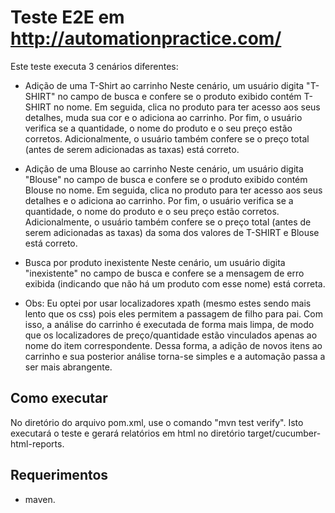 # Teste E2E em http://automationpractice.com/
Este teste executa 3 cenários diferentes:

- Adição de uma T-Shirt ao carrinho
Neste cenário, um usuário digita "T-SHIRT" no campo de busca e confere se o produto exibido contém T-SHIRT no nome. Em seguida, clica no produto para ter acesso aos seus detalhes, muda sua cor e o adiciona ao carrinho. Por fim, o usuário verifica se a quantidade, o nome do produto e o seu preço estão corretos. Adicionalmente, o usuário também confere se o preço total (antes de serem adicionadas as taxas) está correto.

- Adição de uma Blouse ao carrinho
Neste cenário, um usuário digita "Blouse" no campo de busca e confere se o produto exibido contém Blouse no nome. Em seguida, clica no produto para ter acesso aos seus detalhes e o adiciona ao carrinho. Por fim, o usuário verifica se a quantidade, o nome do produto e o seu preço estão corretos. Adicionalmente, o usuário também confere se o preço total (antes de serem adicionadas as taxas) da soma dos valores de T-SHIRT e Blouse está correto.

- Busca por produto inexistente
Neste cenário, um usuário digita "inexistente" no campo de busca e confere se a mensagem de erro exibida (indicando que não há um produto com esse nome) está correta.

- Obs:
Eu optei por usar localizadores xpath (mesmo estes sendo mais lento que os css) pois eles permitem a passagem de filho para pai. Com isso, a análise do carrinho é executada de forma mais limpa, de modo que os localizadores de preço/quantidade estão vinculados apenas ao nome do item correspondente. Dessa forma, a adição de novos itens ao carrinho e sua posterior análise torna-se simples e a automação passa a ser mais abrangente.

## Como executar
No diretório do arquivo pom.xml, use o comando "mvn test verify". Isto executará o teste e gerará relatórios em html no diretório target/cucumber-html-reports.

## Requerimentos
- maven.